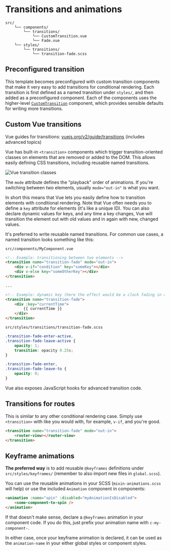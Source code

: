 # Transitions and animations

```
src/
	└── components/
		└── transitions/
			└── CustomTransition.vue
			└── Fade.vue
	└── styles/
		└── transitions/
			└── transition-fade.scss
```

## Preconfigured transition

This template becomes preconfigured with custom transition components that make it very easy to add transitions for conditional rendering. Each transition is first defined as a named transition under `styles/`, and then added as a preconfigured component. Each of the components uses the higher-level [`CustomTransition`](https://github.com/Eiskis/bellevue/blob/master/src/components/transitions/CustomTransition.vue) component, which provides sensible defaults for writing more transitions.

## Custom Vue transitions

Vue guides for transitions: [vuejs.org/v2/guide/transitions](https://vuejs.org/v2/guide/transitions) (includes advanced topics)

Vue has built-in `<transition>` components which trigger transition-oriented classes on elements that are removed or added to the DOM. This allows easily defining CSS transitions, including reusable named transitions.

![Vue transition classes](https://vuejs.org/images/transition.png)

The `mode` attribute defines the "playback" order of animations. If you're switching between two elements, usually `mode="out-in"` is what you want.

In short this means that Vue lets you easily define how to transition elements with conditional rendering. Note that Vue often needs you to define a `key` attribute for elements (it's like a unique ID). You can also declare dynamic values for keys, and any time a key changes, Vue will transition the element out with old values and in again with new, changed values.

It's preferred to write reusable named transitions. For common use cases, a named transition looks something like this:

`src/components/MyComponent.vue`

```html
<!-- Example: transitioning between two elements -->
<transition name="transition-fade" mode="out-in">
	<div v-if="condition" key="someKey"></div>
	<div v-else key="someOtherKey"></div>
</transition>

...

<!-- Example: dynamic key (here the effect would be a clock fading in and out when time updates) -->
<transition name="transition-fade">
	<div :key="currentTime">
		{{ currentTime }}
	</div>
</transition>
```

`src/styles/transitions/transition-fade.scss`

```scss
.transition-fade-enter-active,
.transition-fade-leave-active {
	opacity: 1;
	transition: opacity 0.25s;
}

.transition-fade-enter,
.transition-fade-leave-to {
	opacity: 0;
}
```

Vue also exposes JavaScript hooks for advanced transition code.

## Transitions for routes

This is similar to any other conditional rendering case. Simply use `<transition>` with like you would with, for example, `v-if`, and you're good.

```html
<transition name="transition-fade" mode="out-in">
	<router-view></router-view>
</transition>
```

## Keyframe animations

**The preferred way** is to add reusable `@keyframes` definitions under `src/styles/keyframes/` (remember to also import new files in `global.scss`).

You can use the reusable animations in your SCSS (`mixin-animations.scss` will help) or use the included `Animation` component in components:

```html
<animation :name="spin" :disabled="myAnimationIsDisabled">
	<some-component-to-spin />
</animation>
```

If that doesn't make sense, declare a `@keyframes` animation in your component code. If you do this, just prefix your animation name with `c-my-component-`.

In either case, once your keyframe animation is declared, it can be used as the `animation-name` in your either global styles or component styles.

